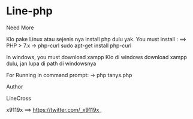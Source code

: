 # Line-php
Need More

Klo pake Linux atau sejenis nya install php dulu yak.
You must install :
==> PHP > 7.x
-> php-curl sudo apt-get install php-curl

In windows, you must download xampp
Klo di windows download xampp dulu, jan lupa di path di windowsnya

For Running in command prompt:
-> php tanys.php

Author

LineCross

x9119x ==> https://twitter.com/_x9119x_
